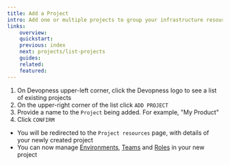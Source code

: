 ```yaml
---
title: Add a Project
intro: Add one or multiple projects to group your infrastructure resources in a logical and organized way.
links:
    overview:
    quickstart:
    previous: index
    next: projects/list-projects
    guides:
    related:
    featured:
---
```


1. On Devopness upper-left corner, click the Devopness logo to see a list of existing projects
1. On the upper-right corner of the list click `ADD PROJECT`
1. Provide a name to the `Project` being added. For example, "My Product"
1. Click `CONFIRM`
  - You will be redirected to the `Project resources` page, with details of your newly created project
  - You can now manage [Environments](/docs/environments), [Teams](/docs/teams) and [Roles](/docs/roles) in your new project
